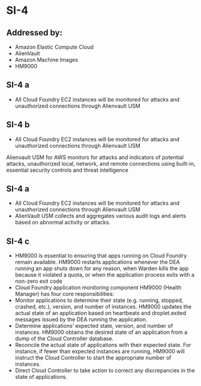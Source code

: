 # SI-4
## Addressed by:
 - Amazon Elastic Compute Cloud
 - AlienVault
 - Amazon Machine Images
 - HM9000


## SI-4 a
- All Cloud Foundry EC2 instances will be monitored for attacks and unauthorized connections through Alienvault USM


## SI-4 b
- All Cloud Foundry EC2 instances will be monitored for attacks and unauthorized connections through Alienvault USM





Alienvault USM for AWS monitors for attacks and indicators of potential attacks,  unauthorized local, network, and remote connections using  built-in, essential security controls and threat intelligence




## SI-4 a
- All Cloud Foundry EC2 instances will be monitored for attacks and unauthorized connections through Alienvault USM
- AlienVault USM collects and aggregates various audit logs and alerts based on abnormal activity or attacks.





## SI-4 c
- HM9000 is essential to ensuring that apps running on Cloud Foundry remain available. HM9000 restarts applications whenever the DEA running an app shuts down for any reason, when Warden kills the app because it violated a quota, or when the application process exits with a non-zero exit code
- Cloud Foundry application monitoring component HM9000 (Health Manager) has four core responsibilities:
- Monitor applications to determine their state (e.g. running, stopped, crashed, etc.), version, and number of instances. HM9000 updates the actual state of an application based on heartbeats and droplet.exited messages issued by the DEA running the application.
- Determine applications’ expected state, version, and number of instances. HM9000 obtains the desired state of an application from a dump of the Cloud Controller database.
- Reconcile the actual state of applications with their expected state. For instance, if fewer than expected instances are running, HM9000 will instruct the Cloud Controller to start the appropriate number of instances.
- Direct Cloud Controller to take action to correct any discrepancies in the state of applications.




